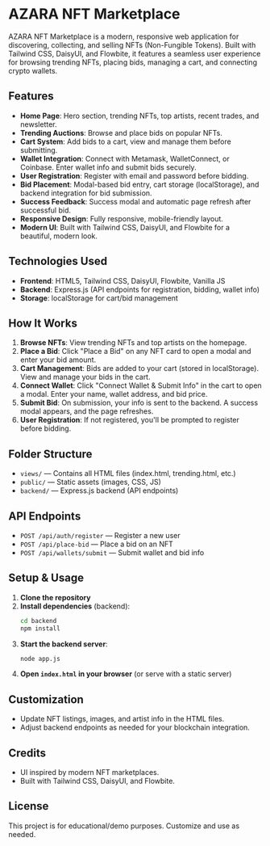 # AZARA NFT Marketplace

AZARA NFT Marketplace is a modern, responsive web application for discovering, collecting, and selling NFTs (Non-Fungible Tokens). Built with Tailwind CSS, DaisyUI, and Flowbite, it features a seamless user experience for browsing trending NFTs, placing bids, managing a cart, and connecting crypto wallets.

## Features

- **Home Page**: Hero section, trending NFTs, top artists, recent trades, and newsletter.
- **Trending Auctions**: Browse and place bids on popular NFTs.
- **Cart System**: Add bids to a cart, view and manage them before submitting.
- **Wallet Integration**: Connect with Metamask, WalletConnect, or Coinbase. Enter wallet info and submit bids securely.
- **User Registration**: Register with email and password before bidding.
- **Bid Placement**: Modal-based bid entry, cart storage (localStorage), and backend integration for bid submission.
- **Success Feedback**: Success modal and automatic page refresh after successful bid.
- **Responsive Design**: Fully responsive, mobile-friendly layout.
- **Modern UI**: Built with Tailwind CSS, DaisyUI, and Flowbite for a beautiful, modern look.

## Technologies Used

- **Frontend**: HTML5, Tailwind CSS, DaisyUI, Flowbite, Vanilla JS
- **Backend**: Express.js (API endpoints for registration, bidding, wallet info)
- **Storage**: localStorage for cart/bid management

## How It Works

1. **Browse NFTs**: View trending NFTs and top artists on the homepage.
2. **Place a Bid**: Click "Place a Bid" on any NFT card to open a modal and enter your bid amount.
3. **Cart Management**: Bids are added to your cart (stored in localStorage). View and manage your bids in the cart.
4. **Connect Wallet**: Click "Connect Wallet & Submit Info" in the cart to open a modal. Enter your name, wallet address, and bid price.
5. **Submit Bid**: On submission, your info is sent to the backend. A success modal appears, and the page refreshes.
6. **User Registration**: If not registered, you'll be prompted to register before bidding.

## Folder Structure

- `views/` — Contains all HTML files (index.html, trending.html, etc.)
- `public/` — Static assets (images, CSS, JS)
- `backend/` — Express.js backend (API endpoints)

## API Endpoints

- `POST /api/auth/register` — Register a new user
- `POST /api/place-bid` — Place a bid on an NFT
- `POST /api/wallets/submit` — Submit wallet and bid info

## Setup & Usage

1. **Clone the repository**
2. **Install dependencies** (backend):
   ```bash
   cd backend
   npm install
   ```
3. **Start the backend server**:
   ```bash
   node app.js
   ```
4. **Open `index.html` in your browser** (or serve with a static server)

## Customization
- Update NFT listings, images, and artist info in the HTML files.
- Adjust backend endpoints as needed for your blockchain integration.

## Credits
- UI inspired by modern NFT marketplaces.
- Built with Tailwind CSS, DaisyUI, and Flowbite.

## License
This project is for educational/demo purposes. Customize and use as needed.

